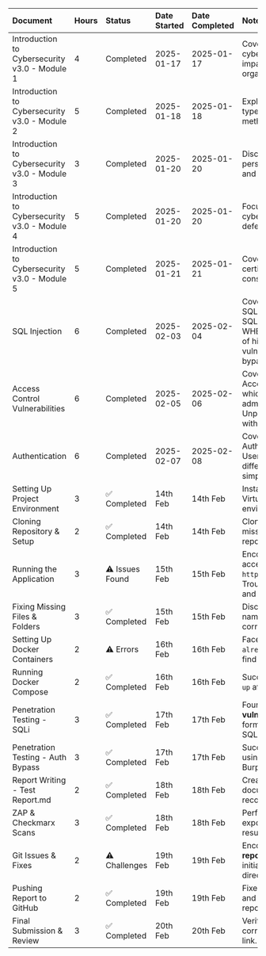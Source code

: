 ﻿|Document|Hours|Status|Date Started|Date Completed|Notes|
| :- | :- | :- | :- | :- | :- |
|Introduction to Cybersecurity v3.0 - Module 1|4|Completed|2025-01-17|2025-01-17|Covers the basics of cybersecurity, including its impact on individuals, organizations, and governments.|
|Introduction to Cybersecurity v3.0 - Module 2|5|Completed|2025-01-18|2025-01-18|Explores common cyber threats, types of malware, and attack methods.|
|Introduction to Cybersecurity v3.0 - Module 3|3|Completed|2025-01-20|2025-01-20|Discusses how to protect personal data, secure devices, and ensure online privacy.|
|Introduction to Cybersecurity v3.0 - Module 4|5|Completed|2025-01-20|2025-01-20|Focuses on organizational cybersecurity practices and defense strategies.|
|Introduction to Cybersecurity v3.0 - Module 5|5|Completed|2025-01-21|2025-01-21|Covers career pathways, certifications, and ethical/legal considerations in cybersecurity.|
|SQL Injection  |6|Completed| 2025-02-03|2025-02-04| Covered 2 lab apprentice level of SQL Injection which includes: SQL injection vulnerability in WHERE clause allowing retrieval of hidden data and SQL injection vulnerability allowing login bypass
|Access Control Vulnerabilities |6|Completed| 2025-02-05|2025-02-06| Covered 2 lab apprentice level of Access Control Vulnerabilities which includes: Unprotected admin functionality and Unprotected admin functionality with unpredictable URL.|
|Authentication |6|Completed| 2025-02-07|2025-02-08| Covered 2 lab apprentice level of Authentication which includes: Username enumeration via different responses and 2FA simple bypass.|
| Setting Up Project Environment | 3     | ✅ Completed | 14th Feb     | 14th Feb    | Installed Kali Linux, Docker, and VirtualBox. Configured testing environment. |
| Cloning Repository & Setup     | 2     | ✅ Completed | 14th Feb     | 14th Feb    | Cloned GitHub repo, found missing files, and verified repository integrity. |
| Running the Application        | 3     | ⚠️ Issues Found | 15th Feb     | 15th Feb    | Encountered **404 error** when accessing `http://localhost:8000/register`. Troubleshooting missing files and incorrect paths. |
| Fixing Missing Files & Folders | 3     | ✅ Completed | 15th Feb     | 15th Feb    | Discovered incorrect folder names, used `find` and `ls -b` to correct file paths. |
| Setting Up Docker Containers   | 2     | ⚠️ Errors | 16th Feb     | 16th Feb    | Faced **port conflict issue** (`8000 already in use`). Used `netstat` to find and free the port. |
| Running Docker Compose         | 2     | ✅ Completed | 16th Feb     | 16th Feb    | Successfully ran `docker-compose up` after resolving conflicts. |
| Penetration Testing - SQLi     | 3     | ✅ Completed | 17th Feb     | 17th Feb    | Found **SQL Injection vulnerability** in the registration form using Burp Suite & SQLMap. |
| Penetration Testing - Auth Bypass | 3   | ✅ Completed | 17th Feb     | 17th Feb    | Successfully bypassed login using session manipulation in Burp Suite. |
| Report Writing - Test Report.md | 2     | ✅ Completed | 18th Feb     | 18th Feb    | Created **Markdown report**, documented findings, included recommendations. |
| ZAP & Checkmarx Scans         | 3     | ✅ Completed | 18th Feb     | 18th Feb    | Performed **OWASP ZAP** scans, exported reports, and analyzed results. |
| Git Issues & Fixes            | 2     | ⚠️ Challenges | 19th Feb     | 19th Feb    | Encountered **fatal: not a git repository** issue, fixed by initializing Git in the correct directory. |
| Pushing Report to GitHub       | 2     | ✅ Completed | 19th Feb     | 19th Feb    | Fixed **missing file path** issues and successfully pushed reports. |
| Final Submission & Review     | 3     | ✅ Completed | 20th Feb     | 20th Feb    | Verified all files were uploaded correctly, submitted GitHub repo link. |
